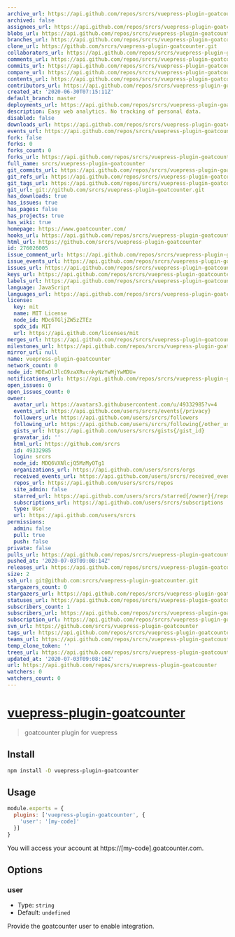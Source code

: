 ```yaml
---
archive_url: https://api.github.com/repos/srcrs/vuepress-plugin-goatcounter/{archive_format}{/ref}
archived: false
assignees_url: https://api.github.com/repos/srcrs/vuepress-plugin-goatcounter/assignees{/user}
blobs_url: https://api.github.com/repos/srcrs/vuepress-plugin-goatcounter/git/blobs{/sha}
branches_url: https://api.github.com/repos/srcrs/vuepress-plugin-goatcounter/branches{/branch}
clone_url: https://github.com/srcrs/vuepress-plugin-goatcounter.git
collaborators_url: https://api.github.com/repos/srcrs/vuepress-plugin-goatcounter/collaborators{/collaborator}
comments_url: https://api.github.com/repos/srcrs/vuepress-plugin-goatcounter/comments{/number}
commits_url: https://api.github.com/repos/srcrs/vuepress-plugin-goatcounter/commits{/sha}
compare_url: https://api.github.com/repos/srcrs/vuepress-plugin-goatcounter/compare/{base}...{head}
contents_url: https://api.github.com/repos/srcrs/vuepress-plugin-goatcounter/contents/{+path}
contributors_url: https://api.github.com/repos/srcrs/vuepress-plugin-goatcounter/contributors
created_at: '2020-06-30T07:15:11Z'
default_branch: master
deployments_url: https://api.github.com/repos/srcrs/vuepress-plugin-goatcounter/deployments
description: Easy web analytics. No tracking of personal data.
disabled: false
downloads_url: https://api.github.com/repos/srcrs/vuepress-plugin-goatcounter/downloads
events_url: https://api.github.com/repos/srcrs/vuepress-plugin-goatcounter/events
fork: false
forks: 0
forks_count: 0
forks_url: https://api.github.com/repos/srcrs/vuepress-plugin-goatcounter/forks
full_name: srcrs/vuepress-plugin-goatcounter
git_commits_url: https://api.github.com/repos/srcrs/vuepress-plugin-goatcounter/git/commits{/sha}
git_refs_url: https://api.github.com/repos/srcrs/vuepress-plugin-goatcounter/git/refs{/sha}
git_tags_url: https://api.github.com/repos/srcrs/vuepress-plugin-goatcounter/git/tags{/sha}
git_url: git://github.com/srcrs/vuepress-plugin-goatcounter.git
has_downloads: true
has_issues: true
has_pages: false
has_projects: true
has_wiki: true
homepage: https://www.goatcounter.com/
hooks_url: https://api.github.com/repos/srcrs/vuepress-plugin-goatcounter/hooks
html_url: https://github.com/srcrs/vuepress-plugin-goatcounter
id: 276026005
issue_comment_url: https://api.github.com/repos/srcrs/vuepress-plugin-goatcounter/issues/comments{/number}
issue_events_url: https://api.github.com/repos/srcrs/vuepress-plugin-goatcounter/issues/events{/number}
issues_url: https://api.github.com/repos/srcrs/vuepress-plugin-goatcounter/issues{/number}
keys_url: https://api.github.com/repos/srcrs/vuepress-plugin-goatcounter/keys{/key_id}
labels_url: https://api.github.com/repos/srcrs/vuepress-plugin-goatcounter/labels{/name}
language: JavaScript
languages_url: https://api.github.com/repos/srcrs/vuepress-plugin-goatcounter/languages
license:
  key: mit
  name: MIT License
  node_id: MDc6TGljZW5zZTEz
  spdx_id: MIT
  url: https://api.github.com/licenses/mit
merges_url: https://api.github.com/repos/srcrs/vuepress-plugin-goatcounter/merges
milestones_url: https://api.github.com/repos/srcrs/vuepress-plugin-goatcounter/milestones{/number}
mirror_url: null
name: vuepress-plugin-goatcounter
network_count: 0
node_id: MDEwOlJlcG9zaXRvcnkyNzYwMjYwMDU=
notifications_url: https://api.github.com/repos/srcrs/vuepress-plugin-goatcounter/notifications{?since,all,participating}
open_issues: 0
open_issues_count: 0
owner:
  avatar_url: https://avatars3.githubusercontent.com/u/49332985?v=4
  events_url: https://api.github.com/users/srcrs/events{/privacy}
  followers_url: https://api.github.com/users/srcrs/followers
  following_url: https://api.github.com/users/srcrs/following{/other_user}
  gists_url: https://api.github.com/users/srcrs/gists{/gist_id}
  gravatar_id: ''
  html_url: https://github.com/srcrs
  id: 49332985
  login: srcrs
  node_id: MDQ6VXNlcjQ5MzMyOTg1
  organizations_url: https://api.github.com/users/srcrs/orgs
  received_events_url: https://api.github.com/users/srcrs/received_events
  repos_url: https://api.github.com/users/srcrs/repos
  site_admin: false
  starred_url: https://api.github.com/users/srcrs/starred{/owner}{/repo}
  subscriptions_url: https://api.github.com/users/srcrs/subscriptions
  type: User
  url: https://api.github.com/users/srcrs
permissions:
  admin: false
  pull: true
  push: false
private: false
pulls_url: https://api.github.com/repos/srcrs/vuepress-plugin-goatcounter/pulls{/number}
pushed_at: '2020-07-03T09:08:14Z'
releases_url: https://api.github.com/repos/srcrs/vuepress-plugin-goatcounter/releases{/id}
size: 2
ssh_url: git@github.com:srcrs/vuepress-plugin-goatcounter.git
stargazers_count: 0
stargazers_url: https://api.github.com/repos/srcrs/vuepress-plugin-goatcounter/stargazers
statuses_url: https://api.github.com/repos/srcrs/vuepress-plugin-goatcounter/statuses/{sha}
subscribers_count: 1
subscribers_url: https://api.github.com/repos/srcrs/vuepress-plugin-goatcounter/subscribers
subscription_url: https://api.github.com/repos/srcrs/vuepress-plugin-goatcounter/subscription
svn_url: https://github.com/srcrs/vuepress-plugin-goatcounter
tags_url: https://api.github.com/repos/srcrs/vuepress-plugin-goatcounter/tags
teams_url: https://api.github.com/repos/srcrs/vuepress-plugin-goatcounter/teams
temp_clone_token: ''
trees_url: https://api.github.com/repos/srcrs/vuepress-plugin-goatcounter/git/trees{/sha}
updated_at: '2020-07-03T09:08:16Z'
url: https://api.github.com/repos/srcrs/vuepress-plugin-goatcounter
watchers: 0
watchers_count: 0
---
```


# [vuepress-plugin-goatcounter](https://github.com/srcrs/vuepress-plugin-goatcounter)

> goatcounter plugin for vuepress

## Install

```bash
npm install -D vuepress-plugin-goatcounter
```

## Usage

```javascript
module.exports = {
  plugins: ['vuepress-plugin-goatcounter', {
    'user': '[my-code]'
  }]
}
```

You will access your account at https://[my-code].goatcounter.com.

## Options

### user

- Type: `string`
- Default: `undefined`

Provide the goatcounter user to enable integration.
